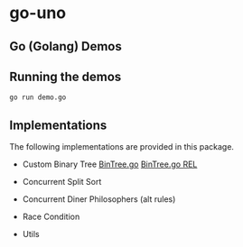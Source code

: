 # go-uno

## Go (Golang) Demos

## Running the demos

```go run demo.go```

## Implementations

The following implementations are provided in this package.

* Custom Binary Tree
[BinTree.go](https://github.com/louis-trevino/go-uno/blob/master/uno/BinTree.go)
[BinTree.go REL](BinTree.go)

* Concurrent Split Sort

* Concurrent Diner Philosophers (alt rules)

* Race Condition

* Utils


